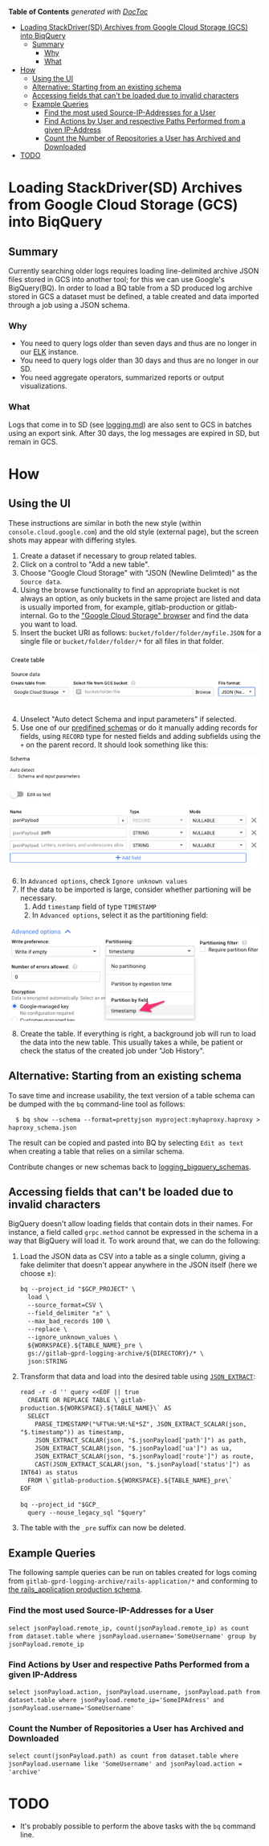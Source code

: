 <!-- START doctoc generated TOC please keep comment here to allow auto update -->
<!-- DON'T EDIT THIS SECTION, INSTEAD RE-RUN doctoc TO UPDATE -->
**Table of Contents**  *generated with [DocToc](https://github.com/thlorenz/doctoc)*

- [Loading StackDriver(SD) Archives from Google Cloud Storage (GCS) into BiqQuery](#loading-stackdriversd-archives-from-google-cloud-storage-gcs-into-biqquery)
  - [Summary](#summary)
    - [Why](#why)
    - [What](#what)
- [How](#how)
  - [Using the UI](#using-the-ui)
  - [Alternative: Starting from an existing schema](#alternative-starting-from-an-existing-schema)
  - [Accessing fields that can't be loaded due to invalid characters](#accessing-fields-that-cant-be-loaded-due-to-invalid-characters)
  - [Example Queries](#example-queries)
    - [Find the most used Source-IP-Addresses for a User](#find-the-most-used-source-ip-addresses-for-a-user)
    - [Find Actions by User and respective Paths Performed from a given IP-Address](#find-actions-by-user-and-respective-paths-performed-from-a-given-ip-address)
    - [Count the Number of Repositories a User has Archived and Downloaded](#count-the-number-of-repositories-a-user-has-archived-and-downloaded)
- [TODO](#todo)

<!-- END doctoc generated TOC please keep comment here to allow auto update -->

# Loading StackDriver(SD) Archives from Google Cloud Storage (GCS) into BiqQuery

## Summary

Currently searching older logs requires loading line-delimited archive JSON files stored in GCS into another tool; for this we can use Google's BigQuery(BQ).
In order to load a BQ table from a SD produced log archive stored in GCS a dataset must be defined, a table created and data imported through a job using a JSON schema.

### Why


 * You need to query logs older than seven days and thus are no longer in our [ELK](https://log.gprd.gitlab.net) instance.
 * You need to query logs older than 30 days and thus are no longer in our SD.
 * You need aggregate operators, summarized reports or output visualizations.

### What

Logs that come in to SD (see [logging.md](README.md)) are also sent
to GCS in batches using an export sink. After 30 days, the
log messages are expired in SD, but remain in GCS.

# How

## Using the UI

These instructions are similar in both the new style (within `console.cloud.google.com`)
and the old style (external page), but the screen shots may appear with
differing styles.

1. Create a dataset if necessary to group related tables.
2. Click on a control to "Add a new table".
3. Choose "Google Cloud Storage" with "JSON (Newline Delimted)" as the `Source data`.
4. Using the browse functionality to find an appropriate bucket is not always an option, as only buckets in the same project are listed  and data is usually imported from,
    for example, gitlab-production or gitlab-internal. Go to the ["Google Cloud Storage" browser](https://console.cloud.google.com/storage/browser/) and find the data you want to load.
5. Insert the bucket URI as follows: `bucket/folder/folder/myfile.JSON` for a single file or `bucket/folder/folder/*` for all files in that folder.

![source data](./img/create_table_source.png)

4. Unselect "Auto detect Schema and input parameters" if selected.
5. Use one of our [predifined schemas](https://gitlab.com/gitlab-com/runbooks/-/tree/master/docs/logging/logging_bigquery_schemas) or do it manually adding records for fields, using `RECORD` type for nested fields and adding
   subfields using the `+` on the parent record.  It should look something like this:

![record type](./img/bigquery_schema_record.png)

6. In `Advanced options`, check `Ignore unknown values`
7. If the data to be imported is large, consider whether partioning will be necessary.
   1. Add `timestamp` field of type `TIMESTAMP`
   2. In `Advanced options`, select it as the partitioning field:

![partition by timestamp](./img/bigquery_table_partition.png)

8. Create the table.  If everything is right, a background job will run to
load the data into the new table. This usually takes a while, be patient or check the status of the created job under "Job History".

## Alternative: Starting from an existing schema

To save time and increase usability, the text version of a table schema can be
dumped with the `bq` command-line tool as follows:

```
  $ bq show --schema --format=prettyjson myproject:myhaproxy.haproxy > haproxy_schema.json
```

The result can be copied and pasted into BQ by selecting `Edit as text` when creating a table that relies on a similar schema.

Contribute changes or new schemas back to [logging_bigquery_schemas](./logging_bigquery_schemas).

## Accessing fields that can't be loaded due to invalid characters

BigQuery doesn't allow loading fields that contain dots in their names.
For instance, a field called `grpc.method` cannot be expressed in the
schema in a way that BigQuery will load it. To work around that, we can
do the following:

1. Load the JSON data as CSV into a table as a single column, giving a
   fake delimiter that doesn't appear anywhere in the JSON itself (here
   we choose ±):

    ```shell
    bq --project_id "$GCP_PROJECT" \
      load \
      --source_format=CSV \
      --field_delimiter "±" \
      --max_bad_records 100 \
      --replace \
      --ignore_unknown_values \
      ${WORKSPACE}.${TABLE_NAME}_pre \
      gs://gitlab-gprd-logging-archive/${DIRECTORY}/* \
      json:STRING
    ```
2. Transform that data and load into the desired table using
   [`JSON_EXTRACT`](https://cloud.google.com/bigquery/docs/reference/standard-sql/json_functions#json_extract):

    ```shell
    read -r -d '' query <<EOF || true
      CREATE OR REPLACE TABLE \`gitlab-production.${WORKSPACE}.${TABLE_NAME}\` AS
      SELECT
        PARSE_TIMESTAMP("%FT%H:%M:%E*SZ", JSON_EXTRACT_SCALAR(json, "$.timestamp")) as timestamp,
        JSON_EXTRACT_SCALAR(json, "$.jsonPayload['path']") as path,
        JSON_EXTRACT_SCALAR(json, "$.jsonPayload['ua']") as ua,
        JSON_EXTRACT_SCALAR(json, "$.jsonPayload['route']") as route,
        CAST(JSON_EXTRACT_SCALAR(json, "$.jsonPayload['status']") as INT64) as status
      FROM \`gitlab-production.${WORKSPACE}.${TABLE_NAME}_pre\`
    EOF

    bq --project_id "$GCP_
      query --nouse_legacy_sql "$query"
    ```
3. The table with the `_pre` suffix can now be deleted.

## Example Queries

The following sample queries can be run on tables created for logs coming from `gitlab-gprd-logging-archive/rails-application/*` and conforming to [the rails_application production schema](https://gitlab.com/gitlab-com/runbooks/blob/master/logging/logging_bigquery_schemas/rails_production_schema.json).

### Find the most used Source-IP-Addresses for a User


```
select jsonPayload.remote_ip, count(jsonPayload.remote_ip) as count from dataset.table where jsonPayload.username='SomeUsername' group by jsonPayload.remote_ip
```



### Find Actions by User and respective Paths Performed from a given IP-Address

```
select jsonPayload.action, jsonPayload.username, jsonPayload.path from dataset.table where jsonPayload.remote_ip='SomeIPAdress' and jsonPayload.username='SomeUsername'
```


### Count the Number of Repositories a User has Archived and Downloaded

```
select count(jsonPayload.path) as count from dataset.table where jsonPayload.username like 'SomeUsername' and jsonPayload.action = 'archive'
```

# TODO

 * It's probably possible to perform the above tasks with the `bq` command line.
